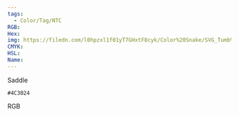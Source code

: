 ```yaml
---
tags:
  - Color/Tag/NTC
RGB:
Hex:
img: https://filedn.com/l0hpzxl1f01yT7GHxtF8cyk/Color%20Snake/SVG_Tumb%20Mass%20No%20Name/4C3024.svg
CMYK:
HSL:
Name:
---
```

Saddle
```palette
#4C3024
```
RGB
